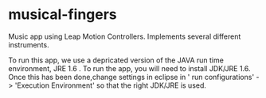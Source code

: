 musical-fingers
===============

Music app using Leap Motion Controllers. Implements several different instruments.

To run this app, we use a depricated version of the JAVA run time environment,  JRE 1.6 . To run the app, you will need to install  JDK/JRE 1.6.  Once this has been done,change settings in eclipse in ' run configurations' -> 'Execution Environment' so that the right JDK/JRE is used. 
